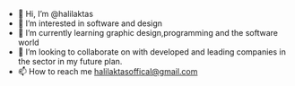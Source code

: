 - 👋 Hi, I’m @halilaktas
- 👀 I’m interested in software and design
- 🌱 I’m currently learning graphic design,programming and the software world
- 💞️ I’m looking to collaborate on with developed and leading companies in the sector in my future plan.
- 📫 How to reach me halilaktasoffical@gmail.com
<!---
halilaktas/halilaktas is a ✨ special ✨ repository because its `README.md` (this file) appears on your GitHub profile.
You can click the Preview link to take a look at your changes.
--->

